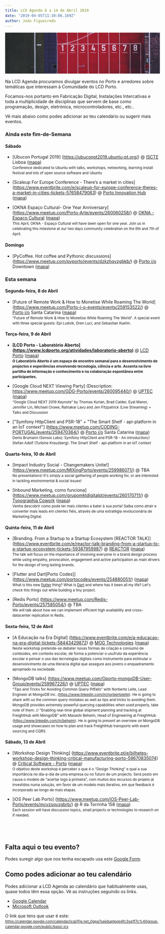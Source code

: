 ```yaml
---
title: LCD Agenda 8 a 14 de Abril 2019
date: "2019-04-05T11:30:06.169Z"
author: João Figueiredo
---
```


<img src="run.jpg" /><br />


Na LCD Agenda procuramos divulgar eventos no Porto e arredores sobre temáticas que interessam à Comunidade do LCD Porto.

Focamos-nos portanto em Fabricação Digital, Instalações Intercativas e toda a multiplicidade de disciplinas que servem de base como programação, design, eletrónica, microcontroladores, etc., etc..

Vê mais abaixo como podes adicionar ao teu calendário ou sugerir mais eventos.



### Ainda este fim-de-Semana


#### Sábado

* [Ubucon Portugal 2019]
(https://ubuconpt2019.ubuntu-pt.org/)
@ [ISCTE](https://www.iscte-iul.pt/) Lisboa
([mapa](https://goo.gl/maps/iXkBjhDYUKD2))
<br /><small>
Conference dedicated to Ubuntu with talks, workshops, networking, learning install festival and lots of open source software and Ubuntu
</small>

* [Scaleup For Europe Conference - There’s a market in cities]
(https://www.eventbrite.com/e/scaleup-for-europe-conference-theres-a-market-in-cities-tickets-57658479063)
@ [Porto Innovation Hub](https://portoinnovationhub.pt/)
([mapa](https://goo.gl/maps/XBCnJ1UaaGy))

* [OKNA Espaço Cultural- One Year Anniversary]
(https://www.meetup.com/Porto-Arte/events/260060258/)
@ [OKNA - Espaço Cultural](http://pluseast.com/)
([mapa](https://maps.google.com/?cid=17074597983606732127))
<br /><small>
This April, OKNA - Espaço Cultural will have been open for one year. Join us in celebrating this milestone at our two days community celebration on the 6th and 7th of April.
</small>

#### Domingo

* [PyCoffee. Hot coffee and Pythonic discussions]
(https://www.meetup.com/pyporto/events/dzkzhqyzgbkb/)
@ [Porto i/o](http://porto.io/) Downtown
([mapa](https://maps.google.com/?cid=12457545381001472324))



### Esta semana


#### Segunda-feira, 8 de Abril

* [Future of Remote Work & How to Monetise While Roaming The World]
(https://www.meetup.com/Porto-i-o-events/events/259153522/)
@ [Porto i/o](http://porto.io/) Santa Catarina
([mapa](https://goo.gl/maps/psfyAW9T3nF2))
<br /><small>
"Future of Remote Work & How to Monetise While Roaming The World". A special event with three special guests: Epi Ludvik, Dren Luci, and Sebastian Kuehn.
</small>


#### Terça-feira, 9 de Abril

* **[LCD Porto - Laboratório Aberto]
(https://www.lcdporto.org/atividades/laboratorio-aberto)**
@ [LCD Porto](https://lcdporto.org/)
([mapa](https://goo.gl/maps/A65zj4ZXTrp))
<br /><small>
**O Laboratório Aberto é um espaço de encontro semanal para o desenvolvimento de projectos e experiências envolvendo tecnologia, ciência e arte. Assenta na livre partilha de informação e conhecimento e na colaboração espontânea entre participantes.**
</small>

* [Google Cloud NEXT Viewing Party]
(Description:
https://www.meetup.com/GDG-Porto/events/260095440/)
@ [UPTEC](http://www.uptec.up.pt/)
([mapa](https://goo.gl/maps/r4diU9UZgzT2))
<br /><small>
“Google Cloud NEXT 2019 Keynote” by Thomas Kurian, Brad Calder, Eyal Manor, Jennifer Lin, Michael Crowe, Ratnakar Lavu and Jen Fitzpatrick (Live Streaming) + Talks and Discussion
</small>

* ["Symfony HttpClient and PSR-18" + "The Smart Shelf - api-platform in an IoT context"]
(https://www.meetup.com/CODING-PORTUGAL/events/259470364/)
@ [Porto i/o](http://porto.io/) Santa Catarina
([mapa](https://goo.gl/maps/psfyAW9T3nF2))
<br /><small>
Denis Brumann (Sensio Labs): Symfony HttpClient and PSR-18 - An introduction// Stefan Adolf (Turbine Kreuzberg): The Smart Shelf - api-platform in an IoT context
</small>


#### Quarta-feira, 10 de Abril

* [Impact Industry Social - Changemakers Unite!]
(https://www.meetup.com/MIXingPorto/events/259986071/)
@ TBA
<br /><small>
No presentations! It's simply a social gathering of people working for, or are interested in tackling environmental & social issues!
</small>

* [Inbound Marketing, como funciona]
(https://www.meetup.com/grupomktdigitalpt/events/260170711/)
@ [Typographia Cowork](https://www.typographia-cowork.com/)
([mapa](https://www.google.com/maps/search/?api=1&query=41.144924%2C-8.615382))
<br /><small>
Venha descobrir como pode ter mais clientes a bater à sua porta! Saiba como atrair e converter mais leads em clientes fiéis, através de uma estratégia revolucionária de Marketing Digital.
</small>


#### Quinta-feira, 11 de Abril

* [Branding. From a Startup to a Startup Ecosystem [REACTOR TALK]]
(https://www.eventbrite.com/e/reactor-talk-branding-from-a-startup-to-a-startup-ecosystem-tickets-59387959987)
@ [REACTOR](https://reactorhub.io/)
([mapa](https://goo.gl/maps/jHDyounA2Ds))
<br /><small>
The talk will focus on the importance of involving everyone in a brand design process while using empathy, provocation, engagement and active participation as main drivers for the design of long lasting brands.
</small>

* [Flutter and Dart[Porto Codes]]
(https://www.meetup.com/portocodes/events/254880051/)
([mapa](https://goo.gl/maps/psfyAW9T3nF2))
<br /><small>
What is this new [flutter](https://flutter.dev/) thing? What is [Dart](https://www.dartlang.org) and where has it been all my life? Let's check this things out while building a tiny project.
</small>

* [Redis Porto]
(https://www.meetup.com/Redis-Porto/events/257585054/)
@ TBA
<br /><small>
We will talk about how we can implement efficient high availability and cross-datacenter replication in Redis.
</small>


#### Sexta-feira, 12 de Abril

* [A Educação na Era Digital]
(https://www.eventbrite.com/e/a-educacao-na-era-digital-tickets-58443429872)
@ [MOG Technologies](http://www.mog-technologies.com/)
([mapa](https://goo.gl/maps/kwth65pQR2Q2))
<br /><small>
Neste workshop pretende-se debater novas formas de criação e consumo de conteúdos, em contexto escolar, de forma a potenciar o usufruto da experiência escolar e pensar o uso das tecnologias digitais como instrumento para estimular o desenvolvimento de uma literacia digital que assegure aos jovens o enquadramento apropriado na sociedade.
</small>

* [MongoDB talks]
(https://www.meetup.com/Oporto-mongoDB-User-Group/events/259967226/)
@ [UPTEC](http://www.uptec.up.pt/)
([mapa](https://goo.gl/maps/r4diU9UZgzT2))
<br /><small>
"Tips and Tricks for Avoiding Common Query Pitfalls" with Norberto Leite, Lead Engineer at MongoDB Inc. (https://www.linkedin.com/in/norbertoleite). He is going to share with us the common query mistakes as well as tips and tricks to avoiding them. MongoDB provides extremely powerful querying capabilities when used properly, take note of them. // "Enabling real-time global shipment planning and tracking at FreightHub with MongoDB" with Masashi Beheim, Head of Engineering at FreightHub (https://www.linkedin.com/in/beheim). He is going to present an overview on MongoDB usage and showcases on how to plan and track FreightHub transports with event sourcing and CQRS.
</small>


#### Sábado, 13 de Abril

* [Workshop Design Thinking]
(https://www.eventbrite.pt/e/bilhetes-workshop-design-thinking-critical-manufacturing-porto-59670835074)
@ [Critical Software - Porto](https://www.criticalsoftware.com/pt/homepage)
([mapa](https://goo.gl/maps/jinT2gNoggT2))
<br /><small>
O objetivo deste workshop é perceber o que é o “Design Thinking” e qual a sua importância no dia-a-dia de uma empresa ou no futuro de um projecto. Será posto em causa o modelo de "acertar logo à primeira", com muitos dos recursos do projeto já investidos numa solução, em favor de um modelo mais iterativo, em que feedback é incorporado ao longo de mais etapas.
</small>


* [iOS Peer Lab Porto]
(https://www.meetup.com/iOS-Peer-Lab-Porto/events/mcvzsqyzgbrb/)
@ R da Torrinha 158
([mapa](https://goo.gl/maps/xuhdrxzhtjE2))
<br /><small>
Each session will have discussion topics, small projects or technologies to research on if needed.
</small>



<br /><small>
</small>
---

## Falta aqui o teu evento?

Podes suregir algo que nos tenha escapado usa este [Google Form](https://docs.google.com/forms/d/e/1FAIpQLSd_lOqzaRXBpCmAbJ9ODMuWPgkLzaN4xABgRX6HXPpDSDUB7Q/viewform?usp=sf_link).

## Como podes adicionar ao teu calendário

Podes adicionar a LCD Agenda ao calendário que habitualmente usas, quase todos têm essa opção. Vê as instruções seguindo os links.

* [Google Calendar](https://support.google.com/calendar/answer/37100?co=GENIE.Platform%3DDesktop&hl=en)
* [Microsoft Outlook](https://support.office.com/en-us/article/Import-or-subscribe-to-a-calendar-in-Outlook-com-cff1429c-5af6-41ec-a5b4-74f2c278e98c)

O link que tens que usar é este:
<br /><small>
https://calendar.google.com/calendar/ical/jfig.net_0gpa7saiiduptpqg4fc3sq1f7c%40group.calendar.google.com/public/basic.ics
</small>

